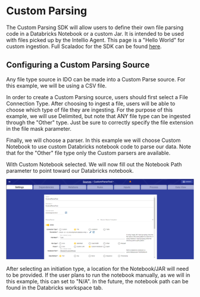 # Custom Parsing

The Custom Parsing SDK will allow users to define their own file parsing code in a Databricks Notebook or a custom Jar. It is intended to be used with files picked up by the Intellio Agent. This page is a "Hello World" for custom ingestion. Full Scaladoc for the SDK can be found [here](https://docs.intellio.wmp.com/com/wmp/intellio/dataops/sdk/IngestionSession.html).

## Configuring a Custom Parsing Source

Any file type source in IDO can be made into a Custom Parse source.  For this example, we will be using a CSV file. 

In order to create a Custom Parsing source, users should first select a File Connection Type. After choosing to ingest a file, users will be able to choose which type of file they are ingesting. For the purpose of this example, we will use Delimited, but note that ANY file type can be ingested through the "Other" type. Just be sure to correctly specify the file extension in the file mask parameter.

Finally, we will choose a parser. In this example we will choose Custom Notebook to use custom Databricks notebook code to parse our data. Note that for the "Other" file type only the Custom parsers are available. 

With Custom Notebook selected. We will now fill out the Notebook Path parameter to point toward our Databricks notebook.

![](../../.gitbook/assets/image%20%28373%29.png)



After selecting an initiation type, a location for the Notebook/JAR will need to be provided. If the user plans to run the notebook manually, as we will in this example, this can set to "N/A". In the future, the notebook path can be found in the Databricks workspace tab.



